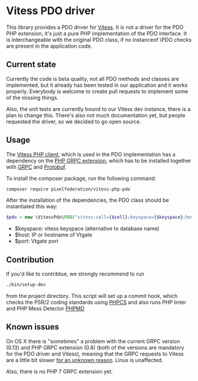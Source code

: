 # Vitess PDO driver

This library provides a PDO driver for [Vitess](http://vitess.io/). It is not a driver for the PDO PHP extension,
it's just a pure PHP implementation of the PDO interface. It is interchangeable with the original PDO class,
if no instanceof \PDO checks are present in the application code.

## Current state

Currently the code is beta quality, not all PDO methods and classes are implemented, but it already has been tested
in our application and it works properly. Everybody is welcome to create pull requests to implement some of the missing
things.

Also, the unit tests are currently bound to our Vitess dev instance, there is a plan to change this.
There's also not much documentation yet, but people requested the driver, so we decided to go open source.

## Usage

The [Vitess PHP client](https://github.com/youtube/vitess/tree/master/php), which is used in the PDO implementation 
has a dependency on the [PHP GRPC extension](https://github.com/grpc/grpc/tree/master/src/php), which has to be 
installed together with [GRPC](http://www.grpc.io/) and [Protobuf](https://developers.google.com/protocol-buffers/?hl=en).

To install the composer package, run the following command:

```bash
composer require pixelfederation/vitess-php-pdo
```

After the installation of the dependencies, the PDO class should be instantiated this way:

```php
$pdo = new \VitessPdo\PDO("vitess:cell={$cell};keyspace={$keyspace};host={$host};port={$port}");
```

- $keyspace: vitess keyspace (alternative to database name)
- $host: IP or hostname of Vtgate
- $port: Vtgate port

## Contribution

If you'd like to contribtue, we strongly recommend to run

```bash
./bin/setup-dev
```

from the project directory. This script will set up a commit hook, which checks the PSR/2 coding standards
using [PHPCS](https://github.com/squizlabs/PHP_CodeSniffer) and also runs PHP linter and 
PHP Mess Detector [PHPMD](http://phpmd.org/)

## Known issues

On OS X there is "sometimes" a problem with the current GRPC version (0.13) and PHP GRPC extension (0.8)
(both of the versions are mandatory for the PDO driver and Vitess), meaning
that the GRPC requests to Vitess are a little bit slower [for an unknown reason](https://github.com/grpc/grpc/issues/4806). 
Linux is unaffected.

Also, there is no PHP 7 GRPC extension yet.
